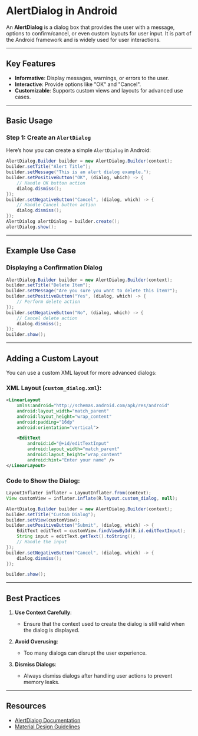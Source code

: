 # AlertDialog in Android

An **AlertDialog** is a dialog box that provides the user with a message, options to confirm/cancel, or even custom layouts for user input. It is part of the Android framework and is widely used for user interactions.

---

## Key Features

- **Informative**: Display messages, warnings, or errors to the user.
- **Interactive**: Provide options like "OK" and "Cancel".
- **Customizable**: Supports custom views and layouts for advanced use cases.

---

## Basic Usage

### Step 1: Create an `AlertDialog`

Here’s how you can create a simple `AlertDialog` in Android:

```java
AlertDialog.Builder builder = new AlertDialog.Builder(context);
builder.setTitle("Alert Title");
builder.setMessage("This is an alert dialog example.");
builder.setPositiveButton("OK", (dialog, which) -> {
    // Handle OK button action
    dialog.dismiss();
});
builder.setNegativeButton("Cancel", (dialog, which) -> {
    // Handle Cancel button action
    dialog.dismiss();
});
AlertDialog alertDialog = builder.create();
alertDialog.show();
```

---

## Example Use Case

### Displaying a Confirmation Dialog

```java
AlertDialog.Builder builder = new AlertDialog.Builder(context);
builder.setTitle("Delete Item");
builder.setMessage("Are you sure you want to delete this item?");
builder.setPositiveButton("Yes", (dialog, which) -> {
    // Perform delete action
});
builder.setNegativeButton("No", (dialog, which) -> {
    // Cancel delete action
    dialog.dismiss();
});
builder.show();
```

---

## Adding a Custom Layout

You can use a custom XML layout for more advanced dialogs:

### XML Layout (`custom_dialog.xml`):

```xml
<LinearLayout
    xmlns:android="http://schemas.android.com/apk/res/android"
    android:layout_width="match_parent"
    android:layout_height="wrap_content"
    android:padding="16dp"
    android:orientation="vertical">

    <EditText
        android:id="@+id/editTextInput"
        android:layout_width="match_parent"
        android:layout_height="wrap_content"
        android:hint="Enter your name" />
</LinearLayout>
```

### Code to Show the Dialog:

```java
LayoutInflater inflater = LayoutInflater.from(context);
View customView = inflater.inflate(R.layout.custom_dialog, null);

AlertDialog.Builder builder = new AlertDialog.Builder(context);
builder.setTitle("Custom Dialog");
builder.setView(customView);
builder.setPositiveButton("Submit", (dialog, which) -> {
    EditText editText = customView.findViewById(R.id.editTextInput);
    String input = editText.getText().toString();
    // Handle the input
});
builder.setNegativeButton("Cancel", (dialog, which) -> {
    dialog.dismiss();
});

builder.show();
```

---

## Best Practices

1. **Use Context Carefully**:
   - Ensure that the context used to create the dialog is still valid when the dialog is displayed.

2. **Avoid Overusing**:
   - Too many dialogs can disrupt the user experience.

3. **Dismiss Dialogs**:
   - Always dismiss dialogs after handling user actions to prevent memory leaks.

---

## Resources

- [AlertDialog Documentation](https://developer.android.com/reference/android/app/AlertDialog)
- [Material Design Guidelines](https://material.io/components/dialogs)
